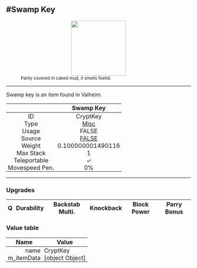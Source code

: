<meta property="og:title" content="Swamp Key - MoreValheim" /><meta property="og:type" content="website" /><meta property="og:image" content="/assets/swamp_key.png" /><meta property="og:description" content="Swamp Key is an item found in Valheim." /><meta name="theme-color" content="#546D78"><meta name="twitter:card" content="summary_large_image">
#Swamp Key
-------------
<style>img {width:20px;}.tb {width:150px;display: block;margin-left: auto;margin-right: auto;}</style>

<style>.md-typeset table:not([class]) th:not([align]) {min-width:unset!important;}</style>
<style>td{padding:0em 0.3em!important;text-align:center!important;border-left:.05rem solid var(--md-default-fg-color--lightest)}</style>

<style>th{padding:0.1em 0.3em!important;text-align:center!important;font-weight:bold}</style>

<style>pre{text-align:right!important}</style>
<style>table tr td:first-child {border-left: 0;};</style>

<figure><img src="/assets/swamp_key.png" class="tb" /><figcaption><small>Partly covered in caked mud, it smells foetid.</small></figcaption></figure>

-------------

Swamp key is an item found in Valheim.

|        | Swamp Key              |
| ----------- | ------------------------------------ |
| ID |CryptKey
| Type | [Misc](../../types/misc)
| Usage | FALSE<br>
| Source | [FALSE](../../items/false)
| Weight | 0.100000001490116 |
| Max Stack | 1 |
| Teleportable | ✓
| Movespeed Pen. | 0%


-------------

### Upgrades
| Q | Durability | Backstab Multi. | Knockback | Block Power | Parry Bonus
| - | - | - | - | - | - 


### Value table
| Name | Value
| - | - |
| <div style="text-align:right">name</div> | <div style="text-align:left">CryptKey</div> | 
| <div style="text-align:right">m_itemData</div> | <div style="text-align:left">[object Object]</div> | 